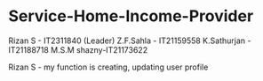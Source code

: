 # Service-Home-Income-Provider
Rizan S - IT2311840 (Leader)
Z.F.Sahla - IT21159558
K.Sathurjan - IT21188718
M.S.M shazny-IT21173622


Rizan S - my function is creating, updating user profile 

